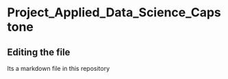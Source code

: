 # Project_Applied_Data_Science_Capstone

## Editing the file

Its a markdown file in this repository
